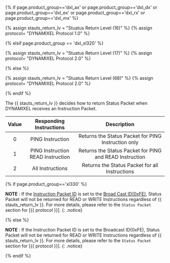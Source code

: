 {% if page.product_group=='dxl_ax' or page.product_group=='dxl_dx' or page.product_group=='dxl_ex' or page.product_group=='dxl_rx' or page.product_group=='dxl_mx' %} 

{% assign stauts_return_lv = "Stuatus Return Level (16)" %}
{% assign protocol= "DYNAMIXEL Protocol 1.0" %}

{% elsif page.product_group == 'dxl_xl320' %}

{% assign stauts_return_lv = "Stuatus Return Level (17)" %}
{% assign protocol= "DYNAMIXEL Protocol 2.0" %}

{% else %}

{% assign stauts_return_lv = "Stuatus Return Level (68)" %} <!-- X / MX 2.0  -->
{% assign protocol= "DYNAMIXEL Protocol 2.0" %}

{% endif %}


The {{ stauts_return_lv }} decides how to return Status Packet when DYNAMIXEL receives an Instruction Packet.

| Value |        Responding Instructions         |                       Description                       |
|:-----:|:--------------------------------------:|:-------------------------------------------------------:|
|   0   |            PING Instruction            |   Returns the Status Packet for PING Instruction only   |
|   1   | PING Instruction<br />READ Instruction | Returns the Status Packet for PING and READ Instruction |
|   2   |            All Instructions            |     Returns the Status Packet for all Instructions      |

{% if page.product_group=='xl330' %}

**NOTE** : If the [Instruction Packet ID](/docs/en/dxl/protocol2/) is set to the [Broad Cast ID(0xFE)](/docs/en/dxl/protocol2/#packet-id), Status Packet will not be returned for READ or WRITE Instructions regardless of {{ stauts_return_lv }}. For more details, please refer to the `Status Packet` section for [{{ protocol }}].
{: .notice}

{% else %}

**NOTE** : If the Instruction Packet ID is set to the Broadcast ID(0xFE), Status Packet will not be returned for READ or WRITE Instructions regardless of {{ stauts_return_lv }}. For more details, please refer to the `Status Packet` section for [{{ protocol }}].
{: .notice}

{% endif %}

[Protocol 1.0]: /docs/en/dxl/protocol1/#status-packet
[Protocol 2.0]: /docs/en/dxl/protocol2/#status-packet
